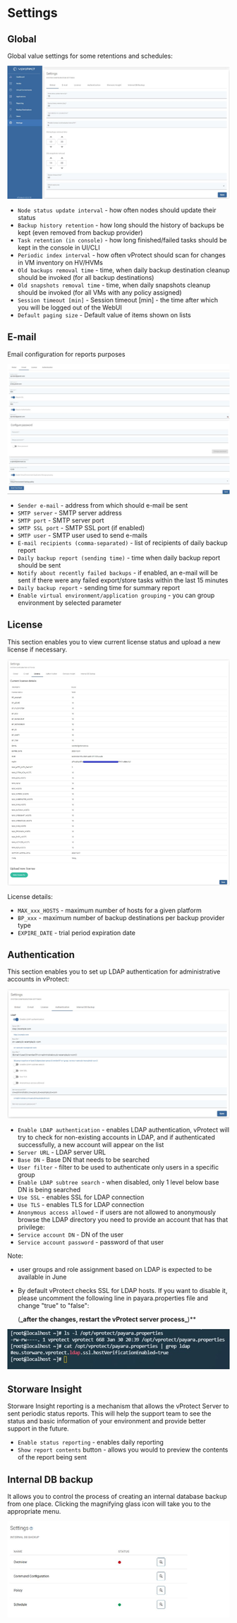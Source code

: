 # Settings

## Global

Global value settings for some retentions and schedules:

![](../.gitbook/assets/settings-global%20%281%29.jpg)

* `Node status update interval` - how often nodes should update their status
* `Backup history retention` - how long should the history of backups be kept \(even removed from backup provider\)
* `Task retention (in console)` - how long finished/failed tasks should be kept in the console in UI/CLI
* `Periodic index interval` - how often vProtect should scan for changes in VM inventory on HV/HVMs
* `Old backups removal time` - time, when daily backup destination cleanup should be invoked \(for all backup destinations\)
* `Old snapshots removal time` - time, when daily snapshots cleanup should be invoked \(for all VMs with any policy assigned\)
* `Session timeout [min]` - Session timeout \[min\] - the time after which you will be logged out of the WebUI
* `Default paging size` - Default value of items shown on lists

## E-mail

Email configuration for reports purposes

![](../.gitbook/assets/settings-e-mail.jpg)

* `Sender e-mail` - address from which should e-mail be sent 
* `SMTP server` - SMTP server address 
* `SMTP port` - SMTP server port 
* `SMTP SSL port` - SMTP SSL port \(if enabled\) 
* `SMTP user` - SMTP user used to send e-mails 
* `E-mail recipients (comma-separated)` - list of recipients of daily backup report
* `Daily backup report (sending time)` - time when daily backup report should be sent
* `Notify about recently failed backups` - if enabled, an e-mail will be sent if there were any failed export/store tasks within the last 15 minutes
* `Daily backup report` - sending time for summary report
* `Enable virtual environment/application grouping` - you can group environment by selected parameter

## License

This section enables you to view current license status and upload a new license if necessary.

![](../.gitbook/assets/settings-license%20%281%29.jpg)

License details:

* `MAX_xxx_HOSTS` - maximum number of hosts for a given platform
* `BP_xxx` - maximum number of backup destinations per backup provider type
* `EXPIRE_DATE` - trial period expiration date

## Authentication

This section enables you to set up LDAP authentication for administrative accounts in vProtect:

![](../.gitbook/assets/settings-authentication%20%281%29.jpg)

* `Enable LDAP authentication` - enables LDAP authentication, vProtect will try to check for non-existing accounts in LDAP, and if authenticated successfully, a new account will appear on the list
* `Server URL` - LDAP server URL
* `Base DN` - Base DN that needs to be searched
* `User filter` - filter to be used to authenticate only users in a specific group
* `Enable LDAP subtree search` - when disabled, only 1 level below base DN is being searched
* `Use SSL` - enables SSL for LDAP connection
* `Use TLS` - enables TLS for LDAP connection
* `Anonymous access allowed` - if users are not allowed to anonymously browse the LDAP directory you need to provide an account that has that privilege:
* `Service account DN` - DN of the user
* `Service account password` - password of that user 

Note:

* user groups and role assignment based on LDAP is expected to be available in June  
* By default vProtect checks SSL for LDAP hosts. If you want to disable it, please uncomment the following line in payara.properties file and change "true" to "false":  

  \(**\_**after the changes, restart the vProtect server process**\_**\)\*\*

![](../.gitbook/assets/settings-authentication.jpg)

## Storware Insight

Storware Insight reporting is a mechanism that allows the vProtect Server to sent periodic status reports. This will help the support team to see the status and basic information of your environment and provide better support in the future.

* `Enable status reporting` - enables daily reporting
* `Show report contents` button - allows you would to preview the contents of the report being sent

## Internal DB backup

It allows you to control the process of creating an internal database backup from one place. Clicking the magnifying glass icon will take you to the appropriate menu.

![](../.gitbook/assets/settings-internal-db-backup.jpg)

